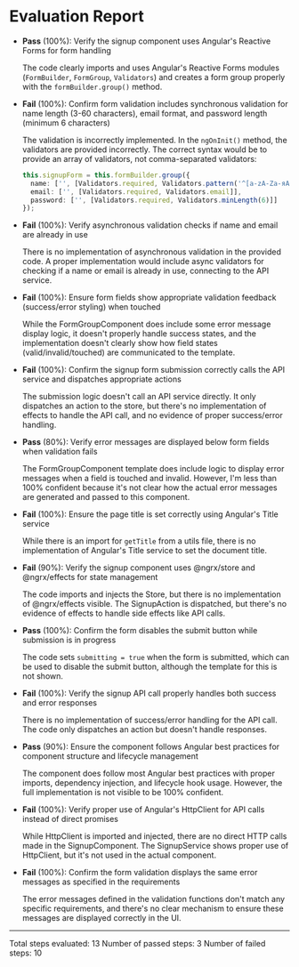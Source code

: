 # Evaluation Report

- **Pass** (100%): Verify the signup component uses Angular's Reactive Forms for form handling
  
  The code clearly imports and uses Angular's Reactive Forms modules (`FormBuilder`, `FormGroup`, `Validators`) and creates a form group properly with the `formBuilder.group()` method.

- **Fail** (100%): Confirm form validation includes synchronous validation for name length (3-60 characters), email format, and password length (minimum 6 characters)
  
  The validation is incorrectly implemented. In the `ngOnInit()` method, the validators are provided incorrectly. The correct syntax would be to provide an array of validators, not comma-separated validators:
  
  ```typescript
  this.signupForm = this.formBuilder.group({
    name: ['', [Validators.required, Validators.pattern('^[a-zA-Zа-яА-Я ]{3,60}$')]],
    email: ['', [Validators.required, Validators.email]],
    password: ['', [Validators.required, Validators.minLength(6)]]
  });
  ```

- **Fail** (100%): Verify asynchronous validation checks if name and email are already in use
  
  There is no implementation of asynchronous validation in the provided code. A proper implementation would include async validators for checking if a name or email is already in use, connecting to the API service.

- **Fail** (100%): Ensure form fields show appropriate validation feedback (success/error styling) when touched
  
  While the FormGroupComponent does include some error message display logic, it doesn't properly handle success states, and the implementation doesn't clearly show how field states (valid/invalid/touched) are communicated to the template.

- **Fail** (100%): Confirm the signup form submission correctly calls the API service and dispatches appropriate actions
  
  The submission logic doesn't call an API service directly. It only dispatches an action to the store, but there's no implementation of effects to handle the API call, and no evidence of proper success/error handling.

- **Pass** (80%): Verify error messages are displayed below form fields when validation fails
  
  The FormGroupComponent template does include logic to display error messages when a field is touched and invalid. However, I'm less than 100% confident because it's not clear how the actual error messages are generated and passed to this component.

- **Fail** (100%): Ensure the page title is set correctly using Angular's Title service
  
  While there is an import for `getTitle` from a utils file, there is no implementation of Angular's Title service to set the document title.

- **Fail** (90%): Verify the signup component uses @ngrx/store and @ngrx/effects for state management
  
  The code imports and injects the Store, but there is no implementation of @ngrx/effects visible. The SignupAction is dispatched, but there's no evidence of effects to handle side effects like API calls.

- **Pass** (100%): Confirm the form disables the submit button while submission is in progress
  
  The code sets `submitting = true` when the form is submitted, which can be used to disable the submit button, although the template for this is not shown.

- **Fail** (100%): Verify the signup API call properly handles both success and error responses
  
  There is no implementation of success/error handling for the API call. The code only dispatches an action but doesn't handle responses.

- **Pass** (90%): Ensure the component follows Angular best practices for component structure and lifecycle management
  
  The component does follow most Angular best practices with proper imports, dependency injection, and lifecycle hook usage. However, the full implementation is not visible to be 100% confident.

- **Fail** (100%): Verify proper use of Angular's HttpClient for API calls instead of direct promises
  
  While HttpClient is imported and injected, there are no direct HTTP calls made in the SignupComponent. The SignupService shows proper use of HttpClient, but it's not used in the actual component.

- **Fail** (100%): Confirm the form validation displays the same error messages as specified in the requirements
  
  The error messages defined in the validation functions don't match any specific requirements, and there's no clear mechanism to ensure these messages are displayed correctly in the UI.

---

Total steps evaluated: 13
Number of passed steps: 3
Number of failed steps: 10